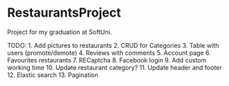 # RestaurantsProject
Project for my graduation at SoftUni.


TODO:
    1. Add pictures to restaurants
    2. CRUD for Categories
    3. Table with users (promote/demote)
    4. Reviews with comments
    5. Account page
    6. Favourites restaurants
    7. RECaptcha
    8. Facebook login
    9. Add custom working time
    10. Update restaurant category? 
    11. Update header and footer
    12. Elastic search
    13. Pagination